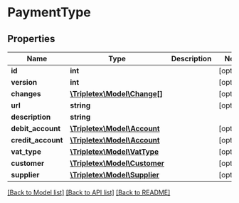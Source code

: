 # PaymentType

## Properties
Name | Type | Description | Notes
------------ | ------------- | ------------- | -------------
**id** | **int** |  | [optional] 
**version** | **int** |  | [optional] 
**changes** | [**\Tripletex\Model\Change[]**](Change.md) |  | [optional] 
**url** | **string** |  | [optional] 
**description** | **string** |  | 
**debit_account** | [**\Tripletex\Model\Account**](Account.md) |  | [optional] 
**credit_account** | [**\Tripletex\Model\Account**](Account.md) |  | [optional] 
**vat_type** | [**\Tripletex\Model\VatType**](VatType.md) |  | [optional] 
**customer** | [**\Tripletex\Model\Customer**](Customer.md) |  | [optional] 
**supplier** | [**\Tripletex\Model\Supplier**](Supplier.md) |  | [optional] 

[[Back to Model list]](../README.md#documentation-for-models) [[Back to API list]](../README.md#documentation-for-api-endpoints) [[Back to README]](../README.md)



